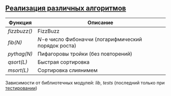 ## [Реализация различных алгоритмов](../programs/mix/mix.erl)
|Функция|Описание|  
|------------|------------------------------------------------------|  
|*fizzbuzz()*| FizzBuzz|  
|*fib(N)*| *N*-е число Фибоначчи (логарифмический порядок роста)|  
|*pythag(N)*| Пифагоровы тройки (без повторений)|  
|*qsort(L)*| Быстрая сортировка| 
|*msort(L)*| Сортировка слиянимем|  

Зависимости от библиотечных модулей: *lib*, *tests* (последний только при [тестировании](../programs/mix/tests/mix_tests.erl))

